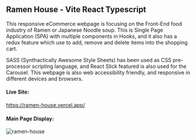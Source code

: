 ﻿## Ramen House - Vite React Typescript

This responsive eCommerce webpage is focusing on the Front-End food industry of Ramen or Japanese Noodle soup. This is Single Page Application (SPA) with multiple components in Hooks, and it also has a redux feature which use to add, remove and delete items into the shopping cart.

SASS (Synthactically Awesome Style Sheets) has been used as CSS pre-processor scripting language, and React Slick featured is also used for the Carousel. This webpage is also web accessibility friendly, and responsive in different devices and browsers.

#### Live Site:
https://ramen-house.vercel.app/

#### Main Page Display:
![ramen-house](https://github.com/gerald-encabo/ramen-house/assets/15988182/fffc62ca-1908-4fc2-885b-0713da7a30ad)

